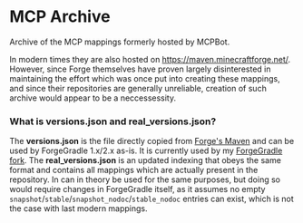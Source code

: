 # MCP Archive
Archive of the MCP mappings formerly hosted by MCPBot.

In modern times they are also hosted on https://maven.minecraftforge.net/. However, since Forge themselves have proven largely disinterested in maintaining the effort which was once put into creating these mappings, and since their repositories are generally unreliable, creation of such archive would appear to be a neccessessity.

### What is versions.json and real_versions.json?

The **versions.json** is the file directly copied from [Forge's Maven](https://maven.minecraftforge.net/de/oceanlabs/mcp/versions.json) and can be used by ForgeGradle 1.x/2.x as-is. It is currently used by my [ForgeGradle fork](https://github.com/juanmuscaria/ForgeGradle). The **real_versions.json** is an updated indexing that obeys the same format and contains all mappings which are actually present in the repository. In can in theory be used for the same purposes, but doing so would require changes in ForgeGradle itself, as it assumes no empty `snapshot`/`stable`/`snapshot_nodoc`/`stable_nodoc` entries can exist, which is not the case with last modern mappings.